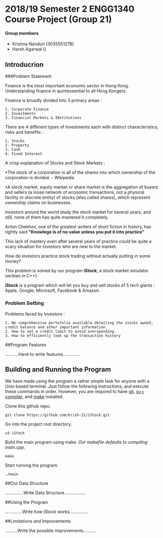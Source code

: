 # 2018/19 Semester 2 ENGG1340 Course Project (Group 21)

#### Group members
- Krishna Nanduri (3035551278)
- Harsh Agarwal ()


## Introducrion

###Problem Statement

Finance is the most important economic sector in Hong Kong. Understanding finance in quintessential to all Hong Kongers.

Finance is broadly divided into 3 primary areas :

    1. Corporate Finance
    2. Investments
    3. Financial Markets & INstitutions

There are 4 different types of Investments each with distinct characteristics, risks and benefits :

    1. Stocks
    2. Property
    3. Cash
    4. Fixed Interest

A crisp explanation of Stocks and Stock Markets :

•The stock of a corporation is all of the shares into which ownership of the corporation is divided. - Wikipedia

•A stock market, equity market or share market is the aggregation of buyers and sellers (a loose network of economic transactions, not a physical facility or discrete entity) of stocks (also called shares), which represent ownership claims on businesses.

Investors around the world study the stock market for several years, and still, none of them has quite mastered it completely.

Anton Chekhov, one of the greatest writers of short fiction in history, has rightly said **"Knowlege is of no value unless you put it into practice"**

This lack of mastery even after several years of practice could be quite a scary situation for investors who are new to the market.

How do investors practice stock trading without actually putting in some money?

This problem is solved by our program **iStock**, a stock market simulator (written in C++).

**iStock** is a program which will let you buy and sell stocks of 5 tech giants : Apple, Google, Microsoft, Facebook & Amazon.



### Problem Setting

Problems faced by Investors :

    1. No comprehensive portofolio available detailing the stocks owned, credit balance and other important information.
    2. How to set a credit limit to avoid overspending.
    3. How to efficiently look up the transaction history

##Program Features

...........Have to write features..............

## Building and Running the Program
We have made using the program a rather simple task for anyone with a Unix-based terminal. Just follow the following instructions, and execute these commands in order. However, you are required to have [git](https://www.atlassian.com/git/tutorials/install-git), [g++ compiler](https://www.cs.odu.edu/~zeil/cs250PreTest/latest/Public/installingACompiler/), and [make](https://www.gnu.org/software/make/) installed.

Clone this github repo.

`git clone https://github.com/krish-21/iStock.git`

Go into the project root directory.

`cd iStock`

Build the main program using make. *Our makefile defaults to compiling main.cpp.*

`make`

Start running the program.

`./main`


##Our Data Structure

...............Write Data Structure.................


##Using the Program

..............Write how iStock works...............


##Limitations and Improvements

..........Write the possible improvements..........
